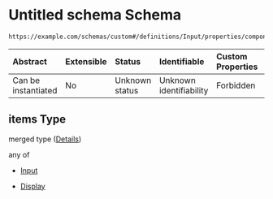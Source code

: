 # Untitled schema Schema

```txt
https://example.com/schemas/custom#/definitions/Input/properties/components/items
```



| Abstract            | Extensible | Status         | Identifiable            | Custom Properties | Additional Properties | Access Restrictions | Defined In                                                                   |
| :------------------ | :--------- | :------------- | :---------------------- | :---------------- | :-------------------- | :------------------ | :--------------------------------------------------------------------------- |
| Can be instantiated | No         | Unknown status | Unknown identifiability | Forbidden         | Allowed               | none                | [FRW.form.schema.json\*](../out/FRW.form.schema.json "open original schema") |

## items Type

merged type ([Details](frw-definitions-input-properties-components-items.md))

any of

*   [Input](frw-definitions-input.md "check type definition")

*   [Display](frw-definitions-display.md "check type definition")
